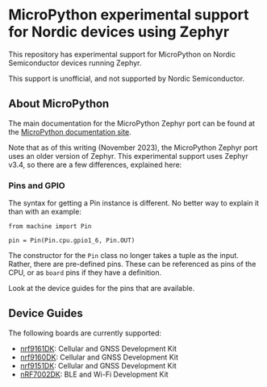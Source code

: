 # MicroPython experimental support for Nordic devices using Zephyr

This repository has experimental support for MicroPython on Nordic Semiconductor devices running Zephyr.

This support is unofficial, and not supported by Nordic Semiconductor.

## About MicroPython

The main documentation for the MicroPython Zephyr port can be found at the [MicroPython documentation site](https://docs.micropython.org/en/latest/zephyr/quickref.html).

Note that as of this writing (November 2023), the MicroPython Zephyr port uses an older version of Zephyr. This experimental support uses Zephyr v3.4, so there are a few differences, explained here:

### Pins and GPIO

The syntax for getting a Pin instance is different. No better way to explain it than with an example:

    from machine import Pin

    pin = Pin(Pin.cpu.gpio1_6, Pin.OUT)

The constructor for the `Pin` class no longer takes a tuple as the input. Rather, there are pre-defined pins. These can be referenced as pins of the CPU, or as `board` pins if they have a definition.

Look at the device guides for the pins that are available.

## Device Guides

The following boards are currently supported:

* [nrf9161DK](/doc/nrf9161dk.md): Cellular and GNSS Development Kit
* [nrf9160DK](/doc/nrf9160dk.md): Cellular and GNSS Development Kit
* [nrf9151DK](/doc/nrf9151dk.md): Cellular and GNSS Development Kit
* [nRF7002DK](/doc/nRF7002dk.md): BLE and Wi-Fi Development Kit

